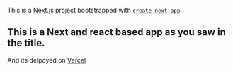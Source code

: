 This is a [Next.js](https://nextjs.org/) project bootstrapped with [`create-next-app`](https://github.com/vercel/next.js/tree/canary/packages/create-next-app).

## This is a Next and react based app as you saw in the title. 

And its delpoyed on [Vercel](https://bulans-realestate-9ratvv80g-call-n.vercel.app/)
